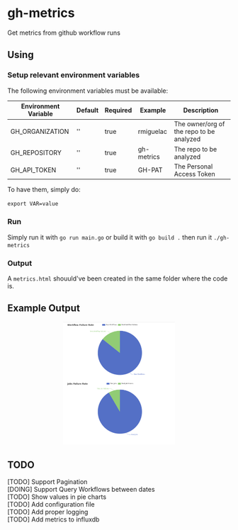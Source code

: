 # gh-metrics
Get metrics from github workflow runs

## Using

### Setup relevant environment variables

The following environment variables must be available:

| Environment Variable | Default | Required | Example    | Description |
| -------------------- | ------- | -------- | ---------- | ----------- |
| GH_ORGANIZATION      | ''      | true     | rmiguelac  | The owner/org of the repo to be analyzed |
| GH_REPOSITORY        | ''      | true     | gh-metrics | The repo to be analyzed |
| GH_API_TOKEN         | ''      | true     | GH-PAT     | The Personal Access Token |

To have them, simply do:

`export VAR=value`

### Run

Simply run it with `go run main.go` or build it with `go build .` then run it `./gh-metrics`


### Output

A `metrics.html` shouuld've been created in the same folder where the code is.

## Example Output

<p align='center'.>
  <img src="./static/metrics.png" width=50% height=50%>
</p>


## TODO

[TODO] Support Pagination  
[DOING] Support Query Workflows between dates  
[TODO] Show values in pie charts  
[TODO] Add configuration file  
[TODO] Add proper logging  
[TODO] Add metrics to influxdb  
